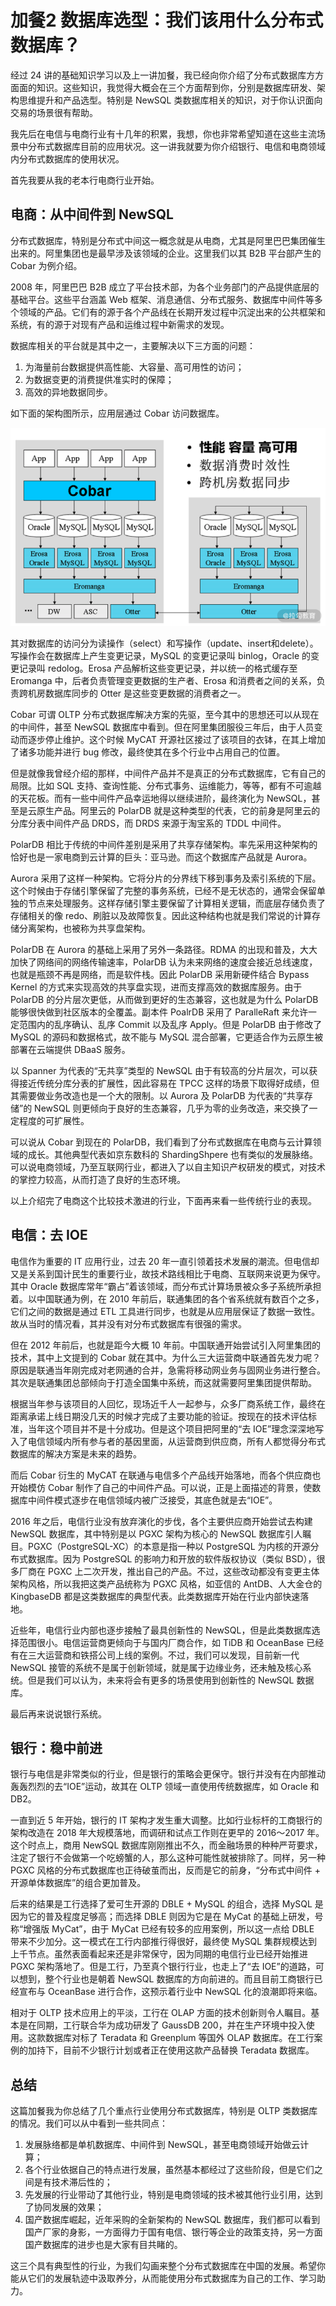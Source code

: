 # 加餐2 数据库选型：我们该用什么分布式数据库？

经过 24 讲的基础知识学习以及上一讲加餐，我已经向你介绍了分布式数据库方方面面的知识。这些知识，我觉得大概会在三个方面帮到你，分别是数据库研发、架构思维提升和产品选型。特别是 NewSQL 类数据库相关的知识，对于你认识面向交易的场景很有帮助。

我先后在电信与电商行业有十几年的积累，我想，你也非常希望知道在这些主流场景中分布式数据库目前的应用状况。这一讲我就要为你介绍银行、电信和电商领域内分布式数据库的使用状况。

首先我要从我的老本行电商行业开始。

## 电商：从中间件到 NewSQL

分布式数据库，特别是分布式中间这一概念就是从电商，尤其是阿里巴巴集团催生出来的。阿里集团也是最早涉及该领域的企业。这里我们以其 B2B 平台部产生的 Cobar 为例介绍。

2008 年，阿里巴巴 B2B 成立了平台技术部，为各个业务部门的产品提供底层的基础平台。这些平台涵盖 Web 框架、消息通信、分布式服务、数据库中间件等多个领域的产品。它们有的源于各个产品线在长期开发过程中沉淀出来的公共框架和系统，有的源于对现有产品和运维过程中新需求的发现。

数据库相关的平台就是其中之一，主要解决以下三方面的问题：

1. 为海量前台数据提供高性能、大容量、高可用性的访问；
1. 为数据变更的消费提供准实时的保障；
1. 高效的异地数据同步。

如下面的架构图所示，应用层通过 Cobar 访问数据库。

![image.png](assets/Cgp9HWBzrSaABPOUAAH9MECqjKQ062.png)

其对数据库的访问分为读操作（select）和写操作（update、insert和delete）。写操作会在数据库上产生变更记录，MySQL 的变更记录叫 binlog，Oracle 的变更记录叫 redolog。Erosa 产品解析这些变更记录，并以统一的格式缓存至 Eromanga 中，后者负责管理变更数据的生产者、Erosa 和消费者之间的关系，负责跨机房数据库同步的 Otter 是这些变更数据的消费者之一。

Cobar 可谓 OLTP 分布式数据库解决方案的先驱，至今其中的思想还可以从现在的中间件，甚至 NewSQL 数据库中看到。但在阿里集团服役三年后，由于人员变动而逐步停止维护。这个时候 MyCAT 开源社区接过了该项目的衣钵，在其上增加了诸多功能并进行 bug 修改，最终使其在多个行业中占用自己的位置。

但是就像我曾经介绍的那样，中间件产品并不是真正的分布式数据库，它有自己的局限。比如 SQL 支持、查询性能、分布式事务、运维能力，等等，都有不可逾越的天花板。而有一些中间件产品幸运地得以继续进阶，最终演化为 NewSQL，甚至是云原生产品。阿里云的 PolarDB 就是这种类型的代表，它的前身是阿里云的分库分表中间件产品 DRDS，而 DRDS 来源于淘宝系的 TDDL 中间件。

PolarDB 相比于传统的中间件差别是采用了共享存储架构。率先采用这种架构的恰好也是一家电商到云计算的巨头：亚马逊。而这个数据库产品就是 Aurora。

Aurora 采用了这样一种架构。它将分片的分界线下移到事务及索引系统的下层。这个时候由于存储引擎保留了完整的事务系统，已经不是无状态的，通常会保留单独的节点来处理服务。这样存储引擎主要保留了计算相关逻辑，而底层存储负责了存储相关的像 redo、刷脏以及故障恢复。因此这种结构也就是我们常说的计算存储分离架构，也被称为共享盘架构。

PolarDB 在 Aurora 的基础上采用了另外一条路径。RDMA 的出现和普及，大大加快了网络间的网络传输速率，PolarDB 认为未来网络的速度会接近总线速度，也就是瓶颈不再是网络，而是软件栈。因此 PolarDB 采用新硬件结合 Bypass Kernel 的方式来实现高效的共享盘实现，进而支撑高效的数据库服务。由于 PolarDB 的分片层次更低，从而做到更好的生态兼容，这也就是为什么 PolarDB 能够很快做到社区版本的全覆盖。副本件 PoalrDB 采用了 ParalleRaft 来允许一定范围内的乱序确认、乱序 Commit 以及乱序 Apply。但是 PolarDB 由于修改了 MySQL 的源码和数据格式，故不能与 MySQL 混合部署，它更适合作为云原生被部署在云端提供 DBaaS 服务。

以 Spanner 为代表的“无共享”类型的 NewSQL 由于有较高的分片层次，可以获得接近传统分库分表的扩展性，因此容易在 TPCC 这样的场景下取得好成绩，但其需要做业务改造也是一个大的限制。以 Aurora 及 PolarDB 为代表的“共享存储”的 NewSQL 则更倾向于良好的生态兼容，几乎为零的业务改造，来交换了一定程度的可扩展性。

可以说从 Cobar 到现在的 PolarDB，我们看到了分布式数据库在电商与云计算领域的成长。其他典型代表如京东数科的 ShardingShpere 也有类似的发展脉络。可以说电商领域，乃至互联网行业，都进入了以自主知识产权研发的模式，对技术的掌控力较高，从而打造了良好的生态环境。

以上介绍完了电商这个比较技术激进的行业，下面再来看一些传统行业的表现。

## 电信：去 IOE

电信作为重要的 IT 应用行业，过去 20 年一直引领着技术发展的潮流。但电信却又是关系到国计民生的重要行业，故技术路线相比于电商、互联网来说更为保守。其中 Oracle 数据库常年“霸占”着该领域，而分布式计算场景被众多子系统所承担着。以中国联通为例，在 2010 年前后，联通集团的各个省系统就有数百个之多，它们之间的数据是通过 ETL 工具进行同步，也就是从应用层保证了数据一致性。故从当时的情况看，其并没有对分布式数据库有很强的需求。

但在 2012 年前后，也就是距今大概 10 年前。中国联通开始尝试引入阿里集团的技术，其中上文提到的 Cobar 就在其中。为什么三大运营商中联通首先发力呢？原因是联通当年刚完成对老网通的合并，急需将移动网业务与固网业务进行整合。其次是联通集团总部倾向于打造全国集中系统，而这就需要阿里集团提供帮助。

根据当年参与该项目的人回忆，现场近千人一起参与，众多厂商系统工作，最终在距离承诺上线日期没几天的时候才完成了主要功能的验证。按现在的技术评估标准，当年这个项目并不是十分成功。但是这个项目把阿里的“去 IOE”理念深深地写入了电信领域内所有参与者的基因里面，从运营商到供应商，所有人都觉得分布式数据库的解决方案是未来的趋势。

而后 Cobar 衍生的 MyCAT 在联通与电信多个产品线开始落地，而各个供应商也开始模仿 Cobar 制作了自己的中间件产品。可以说，正是上面描述的背景，使数据库中间件模式逐步在电信领域内被广泛接受，其底色就是去“IOE”。

2016 年之后，电信行业没有放弃演化的步伐，各个主要供应商开始尝试去构建 NewSQL 数据库，其中特别是以 PGXC 架构为核心的 NewSQL 数据库引人瞩目。PGXC（PostgreSQL-XC）的本意是指一种以 PostgreSQL 为内核的开源分布式数据库。因为 PostgreSQL 的影响力和开放的软件版权协议（类似 BSD），很多厂商在 PGXC 上二次开发，推出自己的产品。不过，这些改动都没有变更主体架构风格，所以我把这类产品统称为 PGXC 风格，如亚信的 AntDB、人大金仓的 KingbaseDB 都是这类数据库的典型代表。此类数据库开始在行业内部快速落地。

近些年，电信行业内部也逐步接触了最具创新性的 NewSQL，但是此类数据库选择范围很小。电信运营商更倾向于与国内厂商合作，如 TiDB 和 OceanBase 已经有在三大运营商和铁搭公司上线的案例。不过，我们可以发现，目前新一代 NewSQL 接管的系统不是属于创新领域，就是属于边缘业务，还未触及核心系统。但是我们可以认为，未来将会有更多的场景使用到创新性的 NewSQL 数据库。

最后再来说说银行系统。

## 银行：稳中前进

银行与电信是非常类似的行业，但是银行的策略会更保守。银行并没有在内部推动轰轰烈烈的去“IOE”运动，故其在 OLTP 领域一直使用传统数据库，如 Oracle 和 DB2。

一直到近 5 年开始，银行的 IT 架构才发生重大调整。比如行业标杆的工商银行的架构改造在 2018 年大规模落地，而调研和试点工作则在更早的 2016～2017 年。这个时点上，商用 NewSQL 数据库刚刚推出不久，而金融场景的种种严苛要求，注定了银行不会做第一个吃螃蟹的人，那么这种可能性就被排除了。同样，另一种 PGXC 风格的分布式数据库也正待破茧而出，反而是它的前身，“分布式中间件 + 开源单体数据库”的组合更加普及。

后来的结果是工行选择了爱可生开源的 DBLE + MySQL 的组合，选择 MySQL 是因为它的普及程度足够高；而选择 DBLE 则因为它是在 MyCat 的基础上研发，号称“增强版 MyCat”，由于 MyCat 已经有较多的应用案例，所以这一点给 DBLE 带来不少加分。这一模式在工行内部推行得很好，最终使 MySQL 集群规模达到上千节点。虽然表面看起来还是非常保守，因为同期的电信行业已经开始推进 PGXC 架构落地了。但是工行，乃至真个银行行业，也走上了“去 IOE”的道路，可以想到，整个行业也是朝着 NewSQL 数据库的方向前进的。而且目前工商银行已经宣布与 OceanBase 进行合作，这预示着行业中 NewSQL 化的浪潮即将来临。

相对于 OLTP 技术应用上的平淡，工行在 OLAP 方面的技术创新则令人瞩目。基本是在同期，工行联合华为成功研发了 GaussDB 200，并在生产环境中投入使用。这款数据库对标了 Teradata 和 Greenplum 等国外 OLAP 数据库。在工行案例的加持下，目前不少银行计划或者正在使用这款产品替换 Teradata 数据库。

## 总结

这篇加餐我为你总结了几个重点行业使用分布式数据库，特别是 OLTP 类数据库的情况。我们可以从中看到一些共同点：

1. 发展脉络都是单机数据库、中间件到 NewSQL，甚至电商领域开始做云计算；
1. 各个行业依据自己的特点进行发展，虽然基本都经过了这些阶段，但是它们之间是有技术滞后性的；
1. 先发展的行业带动了其他行业，特别是电商领域的技术被其他行业引用，达到了协同发展的效果；
1. 国产数据库崛起，近年采购的全新架构的 NewSQL 数据库，我们都可以看到国产厂家的身影，一方面得力于国有电信、银行等企业的政策支持，另一方面国产数据库的进步也是大家有目共睹的。

这三个具有典型性的行业，为我们勾画来整个分布式数据库在中国的发展。希望你能从它们的发展轨迹中汲取养分，从而能使用分布式数据库为自己的工作、学习助力。
